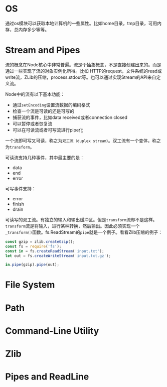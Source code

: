 # OS
通过os模块可以获取本地计算机的一些属性。比如home目录，tmp目录，可用内存，总内存多少等等。


# Stream and Pipes
流的概念在Node核心中非常普遍。流是个抽象概念，不是直接创建出来的。而是通过一些实现了流的对象实例化所得。比如 HTTP的request，文件系统的read或write流，ZLib的压缩，process.stdout等。也可以通过实现Stream的API来自定义流。

Node中的流有以下基本功能：
- 通过`setEncoding`设置流数据的编码格式
- 检查一个流是可读的还是可写的
- 捕获流的事件，比如data received或者connection closed
- 可以暂停或者恢复流
- 可以在可读流或者可写流进行pipe化

一个流即可写又可读，称之为`双工流（duplex stream）`。双工流有一个变体，称之为`transform`。


可读流支持几种事件，其中最主要的是：
- data
- end
- error


可写事件支持：
- error
- finish
- drain


可读写的双工流。有独立的输入和输出缓冲区。但是`transform`流却不是这样。`transform`流是将输入，进行某种转换，然后输出。因此必须实现一个`_transform()`函数。fs.ReadStream的`pipe`就是一个例子。看看Zlib压缩的例子：
```js
const gzip = zlib.createGzip();
const fs = require('fs');
const in = fs.createReadStream('input.txt');
let out = fs.createWriteStream('input.txt.gz');

in.pipe(gzip).pipe(out);
```




# File System



# Path


# Command-Line Utility


# Zlib


# Pipes and ReadLine

